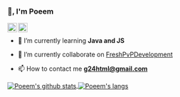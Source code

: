 ### 👋, I'm Poeem

<a href="https://twitter.com/Unknown1ess">
  <img align="left" alt="Poeem" width="21px" src="https://raw.githubusercontent.com/anuraghazra/anuraghazra/master/assets/twitter.svg" />
</a>

<a href="https://discord.gg/FreshPvP">
  <img align="left" alt="Poeem" width="21px" src="https://raw.githubusercontent.com/anuraghazra/anuraghazra/master/assets/discord-round.svg" />
</a>

<br />

- 🌱 I’m currently learning **Java and JS**

- 🔭 I’m currently collaborate on [FreshPvPDevelopment](https://github.com/k5zog)

- 📫 How to contact me **g24html@gmail.com**
  
<a href="https://github.com/poeem">
  <img align="center" src="https://github-readme-stats.anuraghazra1.vercel.app/api?username=poeem&show_icons=true&include_all_commits=false&theme=radical&count_private=true" alt="Poeem's github stats" />
</a>

<a href="https://github.com/poeem">
  <img align="center" src="https://github-readme-stats.vercel.app/api/top-langs/?username=poeem&layout=compact&theme=radical" alt="Poeem's langs" />
</a>
  
<br />
<br />
  

